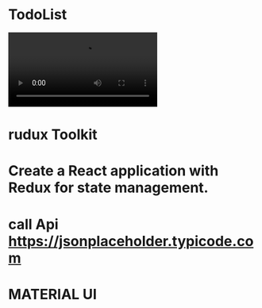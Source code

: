  

# TodoList
![alt text](img.mp4)
# rudux Toolkit 
# Create a React application with Redux for state management. 
# call Api https://jsonplaceholder.typicode.com  
# MATERIAL UI  

